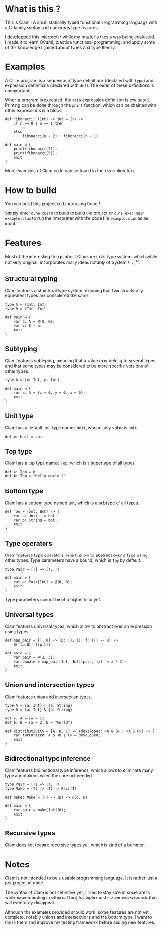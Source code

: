 # What is this ?

This is Clam ! A small statically typed functional programming language with a C-family syntax and numerous type features.

I developped this interpreter while my master's thesis was being evaluated. I made it to learn OCaml, practice functional programming, and apply some of the knowledge I gained about types and type theory.

# Examples

A Clam program is a sequence of type definitions (declared with `type`) and expression definitions (declared with `def`). The order of these definitions is unimportant.

When a program is executed, the `main` expression definition is evaluated. Printing can be done through the `print` function, which can be chained with other expressions in a block.

```
def fibonacci: (Int) -> Int = (n) ->
    if n == 0 | n == 1 then
        n
    else
        fibonacci(n - 2) + fibonacci(n - 1)

def main = {
    print(fibonacci(2));
    print(fibonacci(5));
    unit
}
```

More examples of Clam code can be found in the `tests` directory.

# How to build

You can build this project on Linux using Dune !

Simply enter `dune build` to build to build the project or `dune exec main example.clam` to run the interpreter with the code file `example.clam` as an input.

# Features

Most of the interesting things about Clam are in its type system, which while not very original, incorporates many ideas notably of System $F^ω_{<:}$.

## Structural typing

Clam features a structural type system, meaning that two structurally equivalent types are considered the same.

```
type A = (Int, Int)
type B = (Int, Int)

def main = {
    var a: A = @(0, 0);
    var b: B = a;
    unit
}
```

## Subtyping

Clam features subtyping, meaning that a value may belong to several types and that some types may be considered to be more specific versions of other types.

```
type A = {x: Int, y: Int}

def main = {
    var a: A = {x = 0, y = 0, z = 0};
    unit
}
```

## Unit type

Clam has a default unit type named `Unit`, whose only value is `unit`.

```
def u: Unit = unit
```

## Top type

Clam has a top type named `Top`, which is a supertype of all types.

```
def a: Top = 0
def b: Top = "Hello world !"
```

## Bottom type

Clam has a bottom type named `Bot`, which is a subtype of all types.

```
def foo = (bot: Bot) -> {
    var a: Unit   = bot;
    var b: String = bot;
    unit
}
```

## Type operators

Clam features type operators, which allow to abstract over a type using other types. Type parameters have a bound, which is `Top` by default.

```
type Pair = [T] => (T, T)

def main = {
    var a: Pair[Int] = @(0, 0);
    unit
}
```

Type parameters cannot be of a higher kind yet.

## Universal types

Clam features universal types, which allow to abstract over an expression using types.

```
def map_pair = [T, U] -> (p: (T, T), f: (T) -> U) ->
    @(f(p.0), f(p.1))

def main = {
    var pair = @(2, 3);
    var double = map_pair[Int, Int](pair, (x) -> x * 2);
    unit
}
```

## Union and intersection types

Clam features union and intersection types.

```
type A = {a: Int} | {a: String}
type B = {a: Int} & {b: String}

def a: A = {a = 1}
def b: B = {a = 2, b = "World"}

def distributivity = [A, B, C] -> (developed: <A & B> | <A & C>) -> {
    var factorized: A & <B | C> = developed;
    unit
}
```

## Bidirectional type inference

Clam features bidirectional type inference, which allows to eliminate many type annotations when they are not needed.

```
type Pair = [T] => (T, T)
type Make = [T] -> (T) -> Pair[T]

def make: Make = [T] -> (p) -> @(p, p)

def main = {
    var pair = make[Int](0);
    unit
}
```

## Recursive types

Clam does not feature recursive types yet, which is kind of a bummer.

# Notes

Clam is not intended to be a usable programming language. It is rather just a pet project of mine.

The syntax of Clam is not definitive yet, I tried to stay safe in some areas while experimenting in others. The `@` for tuples and `<` `>` are workarounds that will eventually disappear.

Although the examples provided should work, some features are not yet complete, notably unions and intersections and the bottom type. I want to finish them and improve my testing framework before adding new features.

